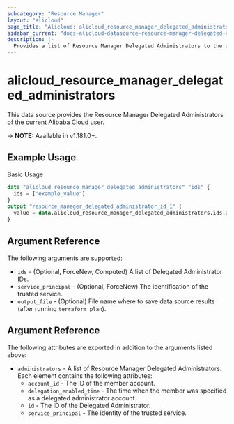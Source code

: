 ```yaml
---
subcategory: "Resource Manager"
layout: "alicloud"
page_title: "Alicloud: alicloud_resource_manager_delegated_administrators"
sidebar_current: "docs-alicloud-datasource-resource-manager-delegated-administrators"
description: |-
  Provides a list of Resource Manager Delegated Administrators to the user.
---
```


# alicloud\_resource\_manager\_delegated\_administrators

This data source provides the Resource Manager Delegated Administrators of the current Alibaba Cloud user.

-> **NOTE:** Available in v1.181.0+.

## Example Usage

Basic Usage

```terraform
data "alicloud_resource_manager_delegated_administrators" "ids" {
  ids = ["example_value"]
}
output "resource_manager_delegated_administrator_id_1" {
  value = data.alicloud_resource_manager_delegated_administrators.ids.administrators.0.id
}
```

## Argument Reference

The following arguments are supported:

* `ids` - (Optional, ForceNew, Computed) A list of Delegated Administrator IDs.
* `service_principal` - (Optional, ForceNew) The identification of the trusted service.
* `output_file` - (Optional) File name where to save data source results (after running `terraform plan`).

## Argument Reference

The following attributes are exported in addition to the arguments listed above:

* `administrators` - A list of Resource Manager Delegated Administrators. Each element contains the following attributes:
	* `account_id` - The ID of the member account.
	* `delegation_enabled_time` - The time when the member was specified as a delegated administrator account.
	* `id` - The ID of the Delegated Administrator.
	* `service_principal` - The identity of the trusted service.